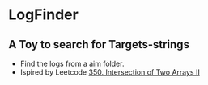 # LogFinder
## A Toy to search for Targets-strings

- Find the logs from a aim folder.
- Ispired by Leetcode [350. Intersection of Two Arrays II](https://leetcode.com/problems/intersection-of-two-arrays-ii/)
